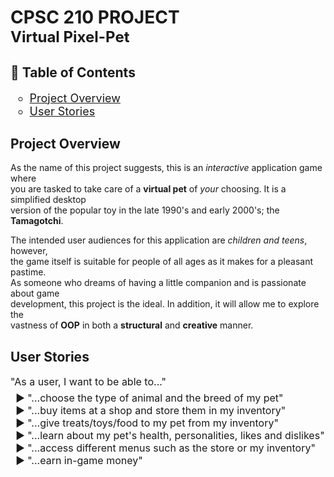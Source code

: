 # CPSC 210 PROJECT <br><span style="font-size:24px">Virtual Pixel-Pet</span>

## 📖 Table of Contents
<ul style="font-size:18px;list-style-type:circle">
    <li><a href="#project-overview">Project Overview</a></li>
    <li><a href="#user-stories">User Stories</a></li>
</ul>

## Project Overview

As the name of this project suggests, this is an *interactive* application game where   
you are tasked to take care of a **virtual pet** of *your* choosing. It is a simplified desktop    
version of the popular toy in the late 1990's and early 2000's; the **Tamagotchi**.

The intended user audiences for this application are *children and teens*, however,   
the game itself is suitable for people of all ages as it makes for a pleasant pastime.  
As someone who dreams of having a little companion and is passionate about game     
development, this project is the ideal. In addition, it will allow me to explore the    
vastness of **OOP** in both a **structural** and **creative** manner.

## User Stories

<p style="font-size:16px;">"As a user, I want to be able to..."</p>
<ul style="font-size:16px;list-style-type:'► ';margin-top:-10px;">
    <li>"...choose the type of animal and the breed of my pet"</li>
    <li>"...buy items at a shop and store them in my inventory"</li>
    <li>"...give treats/toys/food to my pet from my inventory"</li>
    <li>"...learn about my pet's health, personalities, likes and dislikes"</li>
    <li>"...access different menus such as the store or my inventory"</li>
    <li>"...earn in-game money"</li>
</ul>
